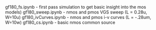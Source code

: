 gf180_fs.ipynb        - first pass simulation to get basic insight into the mos models)
gf180_sweep.ipynb     - nmos and pmos VGS sweep  (L = 0.28u, W=10u) 
gf180_ivCurves.ipynb  - nmos and pmos i-v curves (L = -.28um, W=10w) 
gf180_cs.ipynb        - basic nmos common source     
